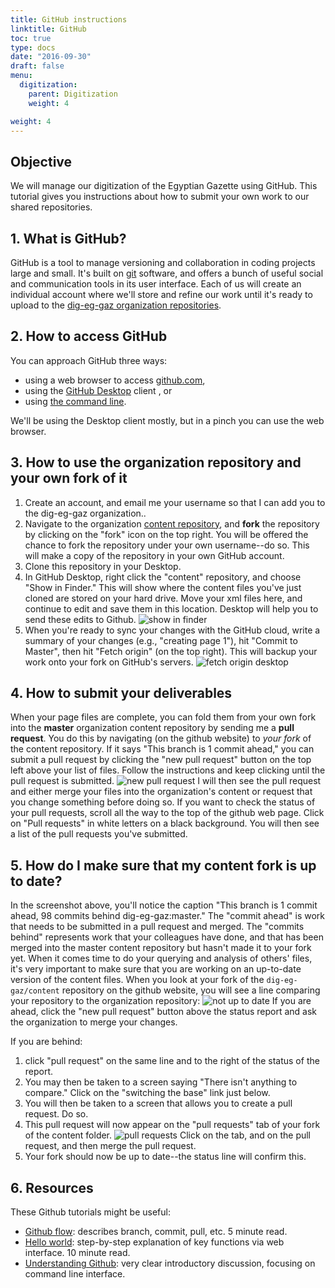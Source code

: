 ```yaml
---
title: GitHub instructions
linktitle: GitHub
toc: true
type: docs
date: "2016-09-30"
draft: false
menu:
  digitization:
    parent: Digitization
    weight: 4

weight: 4
---
```


## Objective
We will manage our digitization of the Egyptian Gazette using GitHub. This tutorial gives you instructions about how to submit your own work to our shared repositories.

## 1. What is GitHub?
GitHub is a tool to manage versioning and collaboration in coding projects large and small. It's built on [git](https://en.wikipedia.org/wiki/Git) software, and offers a bunch of useful social and communication tools in its user interface. Each of us will create an individual account where we'll store and refine our work until it's ready to upload to the [dig-eg-gaz organization repositories](https://github.com/dig-eg-gaz).

## 2. How to access GitHub
You can approach GitHub three ways:
- using a web browser to access [github.com](https://github.com/),
- using the [GitHub Desktop](https://desktop.github.com/) client , or
- using [the command line](http://programminghistorian.org/lessons/intro-to-bash).

We'll be using the Desktop client mostly, but in a pinch you can use the web browser.

## 3. How to use the organization repository and your own fork of it
1. Create an account, and email me your username so that I can add you to the dig-eg-gaz organization..
2. Navigate to the organization [content repository](https://github.com/dig-eg-gaz/content), and **fork** the repository by clicking on the "fork" icon on the top right. You will be offered the chance to fork the repository under your own username--do so. This will make a copy of the repository in your own GitHub account.
3. Clone this repository in your Desktop.
4. In GitHub Desktop, right click the "content" repository, and choose "Show in Finder." This will show where the content files you've just cloned are stored on your hard drive. Move your xml files here, and continue to edit and save them in this location. Desktop will help you to send these edits to Github.
![show in finder](/img/content-show-in-finder.png)
5. When you're ready to sync your changes with the GitHub cloud, write a summary of your changes (e.g., "creating page 1"), hit "Commit to Master", then hit "Fetch origin" (on the top right). This will backup your work onto your fork on GitHub's servers.
![fetch origin desktop](/img/fetch-origin-desktop.png)

## 4. How to submit your deliverables
When your page files are complete, you can fold them from your own fork into the **master** organization content repository by sending me a **pull request**. You do this by navigating (on the github website) to *your fork* of the content repository. If it says "This branch is 1 commit ahead," you can submit a pull request by clicking the "new pull request" button on the top left above your list of files. Follow the instructions and keep clicking until the pull request is submitted.
![new pull request](/img/new-pull-request.png)
I will then see the pull request and either merge your files into the organization's content or request that you change something before doing so. If you want to check the status of your pull requests, scroll all the way to the top of the github web page. Click on "Pull requests" in white letters on a black background. You will then see a list of the pull requests you've submitted.

## 5. How do I make sure that my content fork is up to date?
In the screenshot above, you'll notice the caption "This branch is 1 commit ahead, 98 commits behind dig-eg-gaz:master." The "commit ahead" is work that needs to be submitted in a pull request and merged. The "commits behind" represents work that your colleagues have done, and that has been merged into the master content repository but hasn't made it to your fork yet. When it comes time to do your querying and analysis of others' files, it's very important to make sure that you are working on an up-to-date version of the content files. When you look at your fork of the `dig-eg-gaz/content` repository on the github website, you will see a line comparing your repository to the organization repository:
![not up to date](/img/250-commits-behind.png)
If you are ahead, click the "new pull request" button above the status report and ask the organization to merge your changes.

If you are behind:

1. click "pull request" on the same line and to the right of the status of the report.
2. You may then be taken to a screen saying "There isn't anything to compare." Click on the "switching the base" link just below.
3. You will then be taken to a screen that allows you to create a pull request. Do so.
4. This pull request will now appear on the "pull requests" tab of your fork of the content folder.
![pull requests](/img/pull-requests-tab.png)
Click on the tab, and on the pull request, and then merge the pull request.
5. Your fork should now be up to date--the status line will confirm this.

## 6. Resources
These Github tutorials might be useful:

- [Github flow](https://guides.github.com/introduction/flow/): describes branch, commit, pull, etc. 5 minute read.
- [Hello world](https://guides.github.com/activities/hello-world/): step-by-step explanation of key functions via web interface. 10 minute read.
- [Understanding Github](http://readwrite.com/2013/09/30/understanding-github-a-journey-for-beginners-part-1/): very clear introductory discussion, focusing on command line interface.
